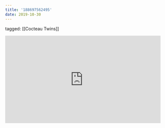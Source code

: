 ```yaml
---
title: '188697562495'
date: 2019-10-30
---
```

tagged: [[Cocteau Twins]]
<iframe allow="accelerometer; autoplay; clipboard-write; encrypted-media; gyroscope; picture-in-picture" allowfullscreen="" frameborder="0" height="281" id="youtube_iframe" src="https://www.youtube.com/embed/SGPIFCTAugk?feature=oembed&amp;enablejsapi=1&amp;origin=https://safe.txmblr.com&amp;wmode=opaque" width="500"></iframe>